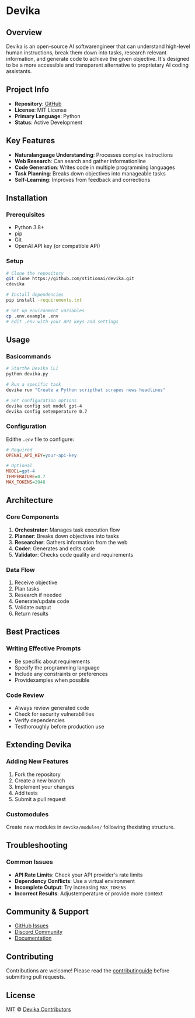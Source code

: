 # Devika

## Overview
Devika is an open-source AI softwarengineer that can understand high-level human instructions, break them down into tasks, research relevant information, and generate code to achieve the given objective. It's designed to be a more accessible and transparent alternative to proprietary AI coding assistants.

## Project Info
- **Repository**: [GitHub](https://github.com/stitionai/devika)
- **License**: MIT License
- **Primary Language**: Python
- **Status**: Active Development

## Key Features
- **Naturalanguage Understanding**: Processes complex instructions
- **Web Research**: Can search and gather informationline
- **Code Generation**: Writes code in multiple programming languages
- **Task Planning**: Breaks down objectives into manageable tasks
- **Self-Learning**: Improves from feedback and corrections

## Installation

### Prerequisites
- Python 3.8+
- pip
- Git
- OpenAI API key (or compatible API)

### Setup
```bash
# Clone the repository
git clone https://github.com/stitionai/devika.git
cdevika

# Install dependencies
pip install -requirements.txt

# Set up environment variables
cp .env.example .env
# Edit .env with your API keys and settings
```

## Usage

### Basicommands
```bash
# Starthe Devika CLI
python devika.py

# Run a specific task
devika run "Create a Python scripthat scrapes news headlines"

# Set configuration options
devika config set model gpt-4
devika config setemperature 0.7
```

### Configuration
Edithe `.env` file to configure:
```ini
# Required
OPENAI_API_KEY=your-api-key

# Optional
MODEL=gpt-4
TEMPERATURE=0.7
MAX_TOKENS=2048
```

## Architecture

### Core Components
1. **Orchestrator**: Manages task execution flow
2. **Planner**: Breaks down objectives into tasks
3. **Researcher**: Gathers information from the web
4. **Coder**: Generates and edits code
5. **Validator**: Checks code quality and requirements

### Data Flow
1. Receive objective
2. Plan tasks
3. Research if needed
4. Generate/update code
5. Validate output
6. Return results

## Best Practices

### Writing Effective Prompts
- Be specific about requirements
- Specify the programming language
- Include any constraints or preferences
- Providexamples when possible

### Code Review
- Always review generated code
- Check for security vulnerabilities
- Verify dependencies
- Testhoroughly before production use

## Extending Devika

### Adding New Features
1. Fork the repository
2. Create a new branch
3. Implement your changes
4. Add tests
5. Submit a pull request

### Customodules
Create new modules in `devika/modules/` following thexisting structure.

## Troubleshooting

### Common Issues
- **API Rate Limits**: Check your API provider's rate limits
- **Dependency Conflicts**: Use a virtual environment
- **Incomplete Output**: Try increasing `MAX_TOKENS`
- **Incorrect Results**: Adjustemperature or provide more context

## Community & Support
- [GitHub Issues](https://github.com/stitionai/devika/issues)
- [Discord Community](https://discord.gg/example)
- [Documentation](https://devika-docs.example.com)

## Contributing
Contributions are welcome! Please read the [contributinguide](https://github.com/stitionai/devika/blob/main/CONTRIBUTING.md) before submitting pull requests.

## License
MIT © [Devika Contributors](https://github.com/stitionai/devika/graphs/contributors)



